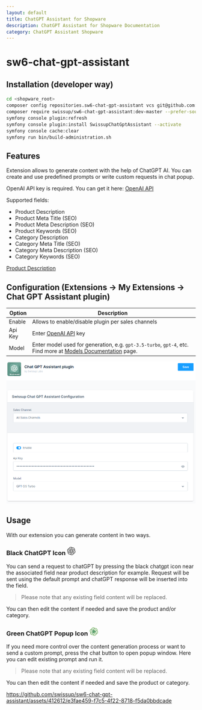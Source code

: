 ```yaml
---
layout: default
title: ChatGPT Assistant for Shopware
description: ChatGPT Assistant for Shopware Documentation
category: ChatGPT Assistant Shopware
---
```


# sw6-chat-gpt-assistant

## Installation (developer way)

```bash
cd <shopware_root>
composer config repositories.sw6-chat-gpt-assistant vcs git@github.com:swissup/sw6-chat-gpt-assistant.git
composer require swissup/sw6-chat-gpt-assistant:dev-master --prefer-source
symfony console plugin:refresh
symfony console plugin:install SwissupChatGptAssistant --activate
symfony console cache:clear
symfony run bin/build-administration.sh
```
## Features

Extension allows to generate content with the help of ChatGPT AI. You can create and use predefined prompts or write custom requests in chat popup.

OpenAI API key is required. You can get it here: [OpenAI API](https://platform.openai.com/account/api-keys)

Supported fields:

 -  Product Description
 -  Product Meta Title (SEO)
 -  Product Meta Description (SEO)
 -  Product Keywords (SEO)
 -  Category Description
 -  Category Meta Title (SEO)
 -  Category Meta Description (SEO)
 -  Category Keywords (SEO)

[Product Description](/images/shopware/chat-gpt-assistant/product.png)

## Configuration  (Extensions -> My Extensions -> Chat GPT Assistant plugin)

Option  | Description
--------|--------------------------------------------------
Enable  | Allows to enable/disable plugin per sales channels
Api Key | Enter [OpenAI API](https://platform.openai.com/account/api-keys) key
Model   | Enter model used for generation, e.g. `gpt-3.5-turbo`, `gpt-4`, etc. Find more at [Models Documentation](https://platform.openai.com/docs/models) page.

![configuration](/images/shopware/chat-gpt-assistant/configuration.png)

## Usage

With our extension you can generate content in two ways.

### Black ChatGPT Icon ![black](/images/shopware/chat-gpt-assistant/black.png)

You can send a request to chatGPT by pressing the black chatgpt icon near the associated field  near product description for example.
Request will be sent using the default prompt and chatGPT response will be inserted into the field.
> Please note that any existing field content will be replaced.

You can then edit the content if needed and save the product and/or category.

### Green ChatGPT Popup Icon ![green](/images/shopware/chat-gpt-assistant/green.png)

If you need more control over the content generation process or want to send a custom prompt, press the chat button to open popup window.
Here you can edit existing prompt and run it.
> Please note that any existing field content will be replaced.

You can then edit the content if needed and save the product or category.


https://github.com/swissup/sw6-chat-gpt-assistant/assets/412612/e3fae459-f7c5-4f22-8718-f5da0bbdcade
